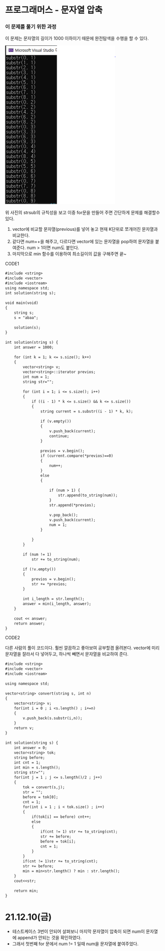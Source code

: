 # 프로그래머스 - 문자열 압축

### 이 문제를 풀기 위한 과정
이 문제는 문자열의 길이가 1000 이하이기 때문에 완전탐색을 수행을 할 수 있다.

![](https://github.com/gkgkfndudals/TIL/blob/master/Algorithm/img/img_20211210_StringCompression.PNG)

위 사진의 strsub의 규칙성을 보고 이중 for문을 만들어 주면 간단하게 문제를 해결할수 있다.
1. vector에 비교할 문자열(previous)를 넣어 놓고 현재 K단위로 쪼개어진 문자열과 비교한다.
2. 같다면 num++을 해주고, 다르다면 vector에 있는 문자열을 pop하여 문자열을 붙여준다. num > 1이면 num도 붙인다.
3. 마지막으로 min 함수를 이용하여 최소길이의 값을 구해주면 끝~

CODE1

    #include <string>
    #include <vector>
    #include <iostream>
    using namespace std;
    int solution(string s);

    void main(void)
    {
        string s;
        s = "abaa";

        solution(s);
    }

    int solution(string s) {
        int answer = 1000;
        
        for (int k = 1; k <= s.size(); k++)
        {
            vector<string> v;
            vector<string>::iterator previos;
            int num = 1;
            string str="";

            for (int i = 1; i <= s.size(); i++)
            {
                if ((i - 1) * k <= s.size() && k <= s.size())
                {
                    string current = s.substr((i - 1) * k, k);

                    if (v.empty())
                    {
                        v.push_back(current);
                        continue;
                    }
                
                    previos = v.begin();
                    if (current.compare(*previos)==0)
                    {
                        num++;
                    }
                    else
                    {
                        
                        if (num > 1) {
                            str.append(to_string(num));
                        }
                        str.append(*previos);
                
                        v.pop_back();
                        v.push_back(current);
                        num = 1;
                    }
                    
                }  
            }
        
            if (num != 1)
                str += to_string(num);

            if (!v.empty())
            {
                previos = v.begin();
                str += *previos;
            }

            int i_length = str.length();
            answer = min(i_length, answer);
        }
        
        cout << answer;
        return answer;
    }

    
CODE2

다른 사람의 풀이 코드이다. 훨씬 깔끔하고 좋아보여 공부할겸 올려본다.
vector에 미리 문자열을 잘라서 다 넣어두고, 하나씩 빼면서 문자열을 비교하여 준다.

    #include <string>
    #include <vector>
    #include <iostream>

    using namespace std;

    vector<string> convert(string s, int n)
    {
        vector<string> v;
        for(int i = 0 ; i <s.length() ; i+=n)
        {
            v.push_back(s.substr(i,n));
        }
        return v;
    }

    int solution(string s) {
        int answer = 0;
        vector<string> tok;
        string before;
        int cnt = 1;
        int min = s.length();
        string str="";
        for(int j = 1 ; j <= s.length()/2 ; j++)
        {
            tok = convert(s,j);
            str = "";
            before = tok[0];
            cnt = 1;
            for(int i = 1 ; i < tok.size() ; i++)
            {
                if(tok[i] == before) cnt++;
                else
                {
                    if(cnt != 1) str += to_string(cnt);
                    str += before;
                    before = tok[i];
                    cnt = 1;
                }
            }
            if(cnt != 1)str += to_string(cnt);
            str += before;  
            min = min<str.length() ? min : str.length();
        }
        cout<<str;

        return min;
    }


# 21.12.10(금)
* 테스트케이스 3번이 안되어 살펴보니 마지막 문자열이 압축이 되면 num이 문자열에 append가 안되는 것을 확인하였다.
* 그래서 첫번째 for 문에서 num != 1 일때 num을 문자열에 붙여주었다.

